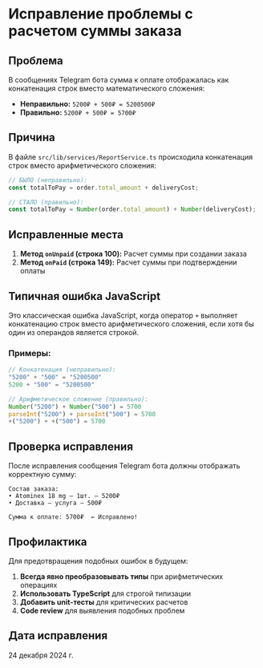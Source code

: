 # Исправление проблемы с расчетом суммы заказа

## Проблема

В сообщениях Telegram бота сумма к оплате отображалась как конкатенация строк вместо математического сложения:
- **Неправильно:** `5200₽ + 500₽ = 5200500₽`
- **Правильно:** `5200₽ + 500₽ = 5700₽`

## Причина

В файле `src/lib/services/ReportService.ts` происходила конкатенация строк вместо арифметического сложения:

```typescript
// БЫЛО (неправильно):
const totalToPay = order.total_amount + deliveryCost;

// СТАЛО (правильно):
const totalToPay = Number(order.total_amount) + Number(deliveryCost);
```

## Исправленные места

1. **Метод `onUnpaid` (строка 100):** Расчет суммы при создании заказа
2. **Метод `onPaid` (строка 149):** Расчет суммы при подтверждении оплаты

## Типичная ошибка JavaScript

Это классическая ошибка JavaScript, когда оператор `+` выполняет конкатенацию строк вместо арифметического сложения, если хотя бы один из операндов является строкой.

### Примеры:
```javascript
// Конкатенация (неправильно):
"5200" + "500" = "5200500"
5200 + "500" = "5200500"

// Арифметическое сложение (правильно):
Number("5200") + Number("500") = 5700
parseInt("5200") + parseInt("500") = 5700
+("5200") + +("500") = 5700
```

## Проверка исправления

После исправления сообщения Telegram бота должны отображать корректную сумму:

```
Состав заказа:
• Atominex 18 mg — 1шт. — 5200₽
• Доставка — услуга — 500₽

Сумма к оплате: 5700₽  ← Исправлено!
```

## Профилактика

Для предотвращения подобных ошибок в будущем:

1. **Всегда явно преобразовывать типы** при арифметических операциях
2. **Использовать TypeScript** для строгой типизации
3. **Добавить unit-тесты** для критических расчетов
4. **Code review** для выявления подобных проблем

## Дата исправления

24 декабря 2024 г. 
